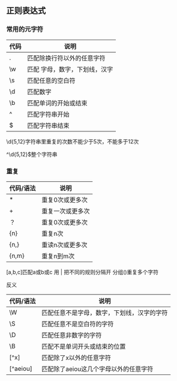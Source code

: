 ## 正则表达式 ##
### 常用的元字符 ###

代码 |说明
----|-----
.   |匹配除换行符以外的任意字符
\w  |匹配 字母，数字，下划线，汉字
\s  |匹配任意的空白符
\d  |匹配数字
\b  |匹配单词的开始或结束
^   |匹配字符串开始
$ 	|匹配字符串结束


\d{5,12}字符串里重复的次数不能少于5次，不能多于12次

^\d{5,12}$整个字符串

### 重复 ###
代码/语法|说明
--------|---
	*	|重复0次或更多次
	+	|重复一次或更多次
	？	|重复0次或更多次
{n}		|重复n次
{n,}	|重读n次或更多次
{n,m}	|重复n到m次

[a,b,c]匹配a或b或c
用 | 把不同的规则分隔开
分组()重复多个字符

反义

代码/语法|说明
--------|----
\W 		|匹配任意不是字母，数字，下划线，汉字的字符
\S		|匹配任意不是空白符的字符
\D 		|匹配任意非数字的字符
\B		|匹配不是单词开头或结束的位置
[^x]	|匹配除了x以外的任意字符
[^aeiou]|匹配除了aeiou这几个字母以外的任意字符
